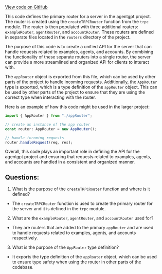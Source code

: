 [View code on GitHub](/src/server/api/root.ts)

This code defines the primary router for a server in the agentgpt project. The router is created using the `createTRPCRouter` function from the `trpc` module. The router is then populated with three additional routers: `exampleRouter`, `agentRouter`, and `accountRouter`. These routers are defined in separate files located in the `routers` directory of the project.

The purpose of this code is to create a unified API for the server that can handle requests related to examples, agents, and accounts. By combining the functionality of these separate routers into a single router, the server can provide a more streamlined and organized API for clients to interact with.

The `appRouter` object is exported from this file, which can be used by other parts of the project to handle incoming requests. Additionally, the `AppRouter` type is exported, which is a type definition of the `appRouter` object. This can be used by other parts of the project to ensure that they are using the correct type when interacting with the router.

Here is an example of how this code might be used in the larger project:

```typescript
import { AppRouter } from "./appRouter";

// create an instance of the app router
const router: AppRouter = new AppRouter();

// handle incoming requests
router.handleRequest(req, res);
```

Overall, this code plays an important role in defining the API for the agentgpt project and ensuring that requests related to examples, agents, and accounts are handled in a consistent and organized manner.
## Questions: 
 1. What is the purpose of the `createTRPCRouter` function and where is it defined?
- The `createTRPCRouter` function is used to create the primary router for the server and it is defined in the `trpc` module.
2. What are the `exampleRouter`, `agentRouter`, and `accountRouter` used for?
- They are routers that are added to the primary `appRouter` and are used to handle requests related to examples, agents, and accounts respectively.
3. What is the purpose of the `AppRouter` type definition?
- It exports the type definition of the `appRouter` object, which can be used to ensure type safety when using the router in other parts of the codebase.